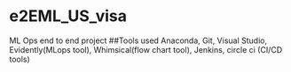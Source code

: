 # e2EML_US_visa

ML Ops end to end project
##Tools used
Anaconda, Git, Visual Studio, Evidently(MLops tool), Whimsical(flow chart tool), Jenkins, circle ci (CI/CD tools)
